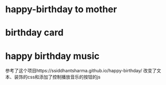 # happy-birthday to mother
# birthday card
# happy birthday music
参考了这个项目https://ssiddhantsharma.github.io/happy-birthday/
改变了文本、装饰的css和添加了控制播放音乐的按钮的js
